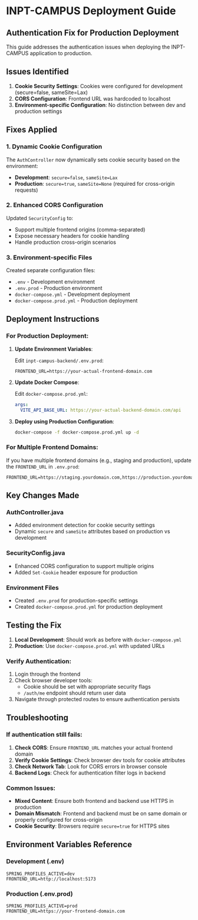 # INPT-CAMPUS Deployment Guide

## Authentication Fix for Production Deployment

This guide addresses the authentication issues when deploying the INPT-CAMPUS application to production.

## Issues Identified

1. **Cookie Security Settings**: Cookies were configured for development (secure=false, sameSite=Lax)
2. **CORS Configuration**: Frontend URL was hardcoded to localhost
3. **Environment-specific Configuration**: No distinction between dev and production settings

## Fixes Applied

### 1. Dynamic Cookie Configuration

The `AuthController` now dynamically sets cookie security based on the environment:

- **Development**: `secure=false`, `sameSite=Lax`
- **Production**: `secure=true`, `sameSite=None` (required for cross-origin requests)

### 2. Enhanced CORS Configuration

Updated `SecurityConfig` to:

- Support multiple frontend origins (comma-separated)
- Expose necessary headers for cookie handling
- Handle production cross-origin scenarios

### 3. Environment-specific Files

Created separate configuration files:

- `.env` - Development environment
- `.env.prod` - Production environment
- `docker-compose.yml` - Development deployment
- `docker-compose.prod.yml` - Production deployment

## Deployment Instructions

### For Production Deployment:

1. **Update Environment Variables**:

   Edit `inpt-campus-backend/.env.prod`:

   ```properties
   FRONTEND_URL=https://your-actual-frontend-domain.com
   ```

2. **Update Docker Compose**:

   Edit `docker-compose.prod.yml`:

   ```yaml
   args:
     VITE_API_BASE_URL: https://your-actual-backend-domain.com/api
   ```

3. **Deploy using Production Configuration**:
   ```bash
   docker-compose -f docker-compose.prod.yml up -d
   ```

### For Multiple Frontend Domains:

If you have multiple frontend domains (e.g., staging and production), update the `FRONTEND_URL` in `.env.prod`:

```properties
FRONTEND_URL=https://staging.yourdomain.com,https://production.yourdomain.com
```

## Key Changes Made

### AuthController.java

- Added environment detection for cookie security settings
- Dynamic `secure` and `sameSite` attributes based on production vs development

### SecurityConfig.java

- Enhanced CORS configuration to support multiple origins
- Added `Set-Cookie` header exposure for production

### Environment Files

- Created `.env.prod` for production-specific settings
- Created `docker-compose.prod.yml` for production deployment

## Testing the Fix

1. **Local Development**: Should work as before with `docker-compose.yml`
2. **Production**: Use `docker-compose.prod.yml` with updated URLs

### Verify Authentication:

1. Login through the frontend
2. Check browser developer tools:
   - Cookie should be set with appropriate security flags
   - `/auth/me` endpoint should return user data
3. Navigate through protected routes to ensure authentication persists

## Troubleshooting

### If authentication still fails:

1. **Check CORS**: Ensure `FRONTEND_URL` matches your actual frontend domain
2. **Verify Cookie Settings**: Check browser dev tools for cookie attributes
3. **Check Network Tab**: Look for CORS errors in browser console
4. **Backend Logs**: Check for authentication filter logs in backend

### Common Issues:

- **Mixed Content**: Ensure both frontend and backend use HTTPS in production
- **Domain Mismatch**: Frontend and backend must be on same domain or properly configured for cross-origin
- **Cookie Security**: Browsers require `secure=true` for HTTPS sites

## Environment Variables Reference

### Development (.env)

```properties
SPRING_PROFILES_ACTIVE=dev
FRONTEND_URL=http://localhost:5173
```

### Production (.env.prod)

```properties
SPRING_PROFILES_ACTIVE=prod
FRONTEND_URL=https://your-frontend-domain.com
```
